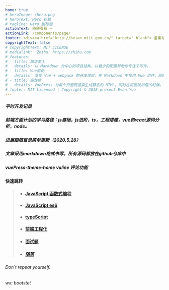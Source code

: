 ```yaml
---
home: true
# heroImage: /hero.png
# heroText: Hero 标题
# tagline: Hero 副标题
actionText: 随便看看 →
actionLink: /components/page/
footer: <div><a href="http://beian.miit.gov.cn/" target="_blank"> 备案号</a> | <a href="/about/site/">关于网站</a></div>
copyrightText: false
# copyrightText: MIT LICENSE
# medialink:  Zhihu: https://zhihu.com
# features:
# - title: 简洁至上
#   details: 以 Markdown 为中心的项目结构，以最少的配置帮助你专注于写作。
# - title: Vue驱动
#   details: 享受 Vue + webpack 的开发体验，在 Markdown 中使用 Vue 组件，同时可以使用 Vue 来开发自定义主题。
# - title: 高性能
#   details: VuePress 为每个页面预渲染生成静态的 HTML，同时在页面被加载的时候，将作为 SPA 运行。
# footer: MIT Licensed | Copyright © 2018-present Evan You
---
```

<!-- ### 用心写代码，不辜负程序员之名 -->
  
  <!-- 我是小陈 -->

  <!-- #####         本着三天打渔，两天晒网的学习精神，之前的笔记记的很零散，为知笔记，github，手机备忘录，甚至A4纸上也有记录过，时间一久，写哪自己都忘了。所以搭建一个自己的站点（现成的框架，按文档来即可）。不用在去充会员，登账号密码，便于自己记录，复习。佛系更新法，内容包含但不限于自己对前端的一些认识、知识点、面试题，想起什么更什么... -->
   <!-- ![Alt](./components/page/image/pig.jpeg) -->
  <!-- <div align="center">
     <img src="./components/page/image/pig.jpeg" width = "600" height = "auto" alt="图片名称" align=center />
  </div> -->
   
  ##### 平时开发记录
  ##### 前端方面计划的学习路径：js基础，js进阶，ts，工程搭建，vue和react源码分析，node。
  ##### 进展跟随目录菜单更新（2020.5.28）
  ##### 文章采用markdown格式书写，所有源码都放在github仓库中
  ##### vuePress-theme-home  valine 评论功能
    
**快速跳转**

>+ #### [JavaScript 函数式编程](components/page/funPro.md)
>+ #### [JavaScript es6](components/page/ES6.md)
>+ #### [typeScript](components/ts)
>+ #### [前端工程化](components/engineering)
>+ #### [面试题](components/question/proAndAsync.md)
>+ ##### [随笔](components/gnosis)

  <div align="center">
     <!-- <img src="./components/pa ge/image/pig.jpeg" width = "600" height = "auto" alt="图片名称" align=center /> -->
  </div>


<!-- ###### 一切的瞎折腾，只为一个大厂梦，兴许那天就实现了呢 -->
###### Don`t repeat yourself.
###### wx: bootstet
<!-- ###### 另外也为了不必去低声附和那些看不惯你和你看不惯的人 -->
